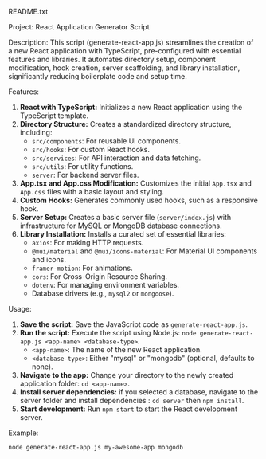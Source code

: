 README.txt

Project: React Application Generator Script

Description:
This script (generate-react-app.js) streamlines the creation of a new React application with TypeScript, pre-configured with essential features and libraries. It automates directory setup, component modification, hook creation, server scaffolding, and library installation, significantly reducing boilerplate code and setup time.

Features:

1.  **React with TypeScript:** Initializes a new React application using the TypeScript template.
2.  **Directory Structure:** Creates a standardized directory structure, including:
    * `src/components`: For reusable UI components.
    * `src/hooks`: For custom React hooks.
    * `src/services`: For API interaction and data fetching.
    * `src/utils`: For utility functions.
    * `server`: For backend server files.
3.  **App.tsx and App.css Modification:** Customizes the initial `App.tsx` and `App.css` files with a basic layout and styling.
4.  **Custom Hooks:** Generates commonly used hooks, such as a responsive hook.
5.  **Server Setup:** Creates a basic server file (`server/index.js`) with infrastructure for MySQL or MongoDB database connections.
6.  **Library Installation:** Installs a curated set of essential libraries:
    * `axios`: For making HTTP requests.
    * `@mui/material` and `@mui/icons-material`: For Material UI components and icons.
    * `framer-motion`: For animations.
    * `cors`: For Cross-Origin Resource Sharing.
    * `dotenv`: For managing environment variables.
    * Database drivers (e.g., `mysql2` or `mongoose`).

Usage:

1.  **Save the script:** Save the JavaScript code as `generate-react-app.js`.
2.  **Run the script:** Execute the script using Node.js: `node generate-react-app.js <app-name> <database-type>`.
    * `<app-name>`: The name of the new React application.
    * `<database-type>`: Either "mysql" or "mongodb" (optional, defaults to none).
3.  **Navigate to the app:** Change your directory to the newly created application folder: `cd <app-name>`.
4.  **Install server dependencies:** if you selected a database, navigate to the server folder and install dependencies : `cd server` then `npm install`.
5.  **Start development:** Run `npm start` to start the React development server.

Example:

```bash
node generate-react-app.js my-awesome-app mongodb
